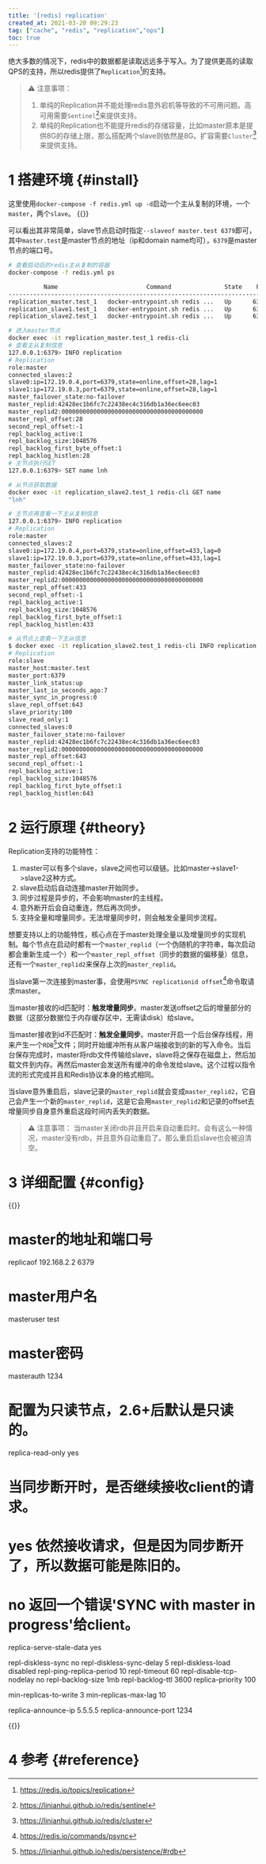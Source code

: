 ```yaml
---
title: '[redis] replication'
created_at: 2021-03-20 09:29:23
tag: ["cache", "redis", "replication","ops"]
toc: true
---
```


绝大多数的情况下，redis中的数据都是读取远远多于写入。为了提供更高的读取QPS的支持，所以redis提供了`Replication`[^replication]的支持。
> ⚠️ 注意事项：
> 1. 单纯的Replication并不能处理redis意外宕机等导致的不可用问题。高可用需要`Sentinel`[^sentinel]来提供支持。
> 2. 单纯的Replication也不能提升redis的存储容量，比如master原本是提供8G的存储上限，那么搭配两个slave则依然是8G。扩容需要`Cluster`[^cluster]来提供支持。

# 1 搭建环境 {#install}

这里使用`docker-compose -f redis.yml up -d`启动一个主从复制的环境，一个`master`，两个`slave`。
{{<highlight-file path="redis.yml" lang="yml">}}

可以看出其非常简单，slave节点启动时指定`--slaveof master.test 6379`即可，其中`master.test`是master节点的地址（ip和domain name均可），`6379`是master节点的端口号。

```sh
# 查看启动后的redis主从复制的容器
docker-compose -f redis.yml ps

          Name                         Command               State    Ports  
-----------------------------------------------------------------------------
replication_master.test_1   docker-entrypoint.sh redis ...   Up      6379/tcp
replication_slave1.test_1   docker-entrypoint.sh redis ...   Up      6379/tcp
replication_slave2.test_1   docker-entrypoint.sh redis ...   Up      6379/tcp

# 进入master节点
docker exec -it replication_master.test_1 redis-cli
# 查看主从复制信息
127.0.0.1:6379> INFO replication
# Replication
role:master
connected_slaves:2
slave0:ip=172.19.0.4,port=6379,state=online,offset=28,lag=1
slave1:ip=172.19.0.3,port=6379,state=online,offset=28,lag=1
master_failover_state:no-failover
master_replid:42428ec1b6fc7c22438ec4c316db1a36ec6eec03
master_replid2:0000000000000000000000000000000000000000
master_repl_offset:28
second_repl_offset:-1
repl_backlog_active:1
repl_backlog_size:1048576
repl_backlog_first_byte_offset:1
repl_backlog_histlen:28
# 主节点执行SET
127.0.0.1:6379> SET name lnh

# 从节点获取数据
docker exec -it replication_slave2.test_1 redis-cli GET name
"lnh"

# 主节点再查看一下主从复制信息
127.0.0.1:6379> INFO replication
# Replication
role:master
connected_slaves:2
slave0:ip=172.19.0.4,port=6379,state=online,offset=433,lag=0
slave1:ip=172.19.0.3,port=6379,state=online,offset=433,lag=1
master_failover_state:no-failover
master_replid:42428ec1b6fc7c22438ec4c316db1a36ec6eec03
master_replid2:0000000000000000000000000000000000000000
master_repl_offset:433
second_repl_offset:-1
repl_backlog_active:1
repl_backlog_size:1048576
repl_backlog_first_byte_offset:1
repl_backlog_histlen:433

# 从节点上查看一下主从信息
$ docker exec -it replication_slave2.test_1 redis-cli INFO replication
# Replication
role:slave
master_host:master.test
master_port:6379
master_link_status:up
master_last_io_seconds_ago:7
master_sync_in_progress:0
slave_repl_offset:643
slave_priority:100
slave_read_only:1
connected_slaves:0
master_failover_state:no-failover
master_replid:42428ec1b6fc7c22438ec4c316db1a36ec6eec03
master_replid2:0000000000000000000000000000000000000000
master_repl_offset:643
second_repl_offset:-1
repl_backlog_active:1
repl_backlog_size:1048576
repl_backlog_first_byte_offset:1
repl_backlog_histlen:643
```

# 2 运行原理 {#theory}

Replication支持的功能特性：
1. master可以有多个slave，slave之间也可以级链。比如master->slave1->slave2这种方式。
2. slave启动后自动连接master开始同步。
3. 同步过程是异步的，不会影响master的主线程。
4. 意外断开后会自动重连，然后再次同步。
5. 支持全量和增量同步。无法增量同步时，则会触发全量同步流程。

想要支持以上的功能特性，核心点在于master处理全量以及增量同步的实现机制。每个节点在启动时都有一个`master_replid`（一个伪随机的字符串，每次启动都会重新生成一个）和一个`master_repl_offset`（同步的数据的偏移量）信息，还有一个`master_replid2`来保存上次的`master_replid`。

当slave第一次连接到master事，会使用`PSYNC replicationid offset`[^command-psync]命令取请求master。

当master接收的id匹配时：**触发增量同步**。master发送offset之后的增量部分的数据（这部分数据位于内存缓存区中，无需读disk）给slave。

当master接收到id不匹配时：**触发全量同步**。master开启一个后台保存线程，用来产生一个`RDB`[^rdb]文件；同时开始缓冲所有从客户端接收到的新的写入命令。当后台保存完成时，master将rdb文件传输给slave，slave将之保存在磁盘上，然后加载文件到内存。再然后master会发送所有缓冲的命令发给slave。这个过程以指令流的形式完成并且和Redis协议本身的格式相同。

当slave意外重启后，slave记录的`master_replid`就会变成`master_replid2`，它自己会产生一个新的`master_replid`，这是它会用`master_replid2`和记录的offset去增量同步自身意外重启这段时间内丢失的数据。

> ⚠️ 注意事项：
> 当master关闭rdb并且开启来自动重启时。会有这么一种情况，master没有rdb，并且意外自动重启了。那么重启后slave也会被迫清空。

# 3 详细配置 {#config}

{{<code-snippet lang="ini" href="https://github.com/redis/redis/blob/6.2/redis.conf#L446-L710">}}
# master的地址和端口号
replicaof 192.168.2.2 6379
# master用户名
masteruser test
# master密码
masterauth 1234

# 配置为只读节点，2.6+后默认是只读的。
replica-read-only yes

# 当同步断开时，是否继续接收client的请求。
# yes 依然接收请求，但是因为同步断开了，所以数据可能是陈旧的。
# no  返回一个错误'SYNC with master in progress'给client。
replica-serve-stale-data yes

repl-diskless-sync no
repl-diskless-sync-delay 5
repl-diskless-load disabled
repl-ping-replica-period 10
repl-timeout 60
repl-disable-tcp-nodelay no
repl-backlog-size 1mb
repl-backlog-ttl 3600
replica-priority 100


min-replicas-to-write 3
min-replicas-max-lag 10

replica-announce-ip 5.5.5.5
replica-announce-port 1234

{{</code-snippet>}}

# 4 参考 {#reference}

[^replication]:<https://redis.io/topics/replication>
[^sentinel]:<https://linianhui.github.io/redis/sentinel>
[^cluster]:<https://linianhui.github.io/redis/cluster>
[^rdb]:<https://linianhui.github.io/redis/persistence/#rdb>

[^command-sync]:<https://redis.io/commands/sync>
[^command-psync]:<https://redis.io/commands/psync>

